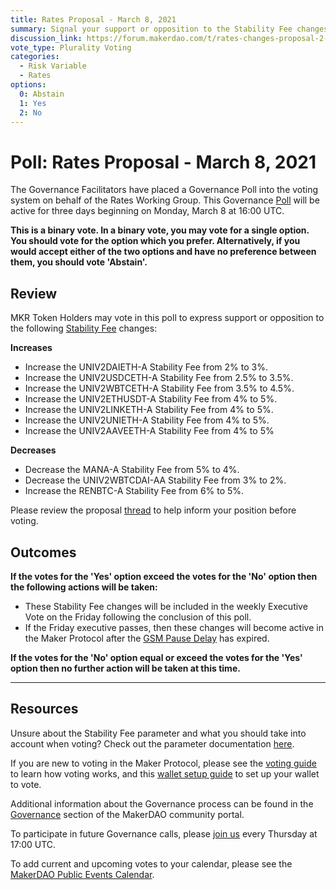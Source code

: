 ```yaml
---
title: Rates Proposal - March 8, 2021
summary: Signal your support or opposition to the Stability Fee changes listed in this poll.
discussion_link: https://forum.makerdao.com/t/rates-changes-proposal-2-mar-2021/6812
vote_type: Plurality Voting
categories:
  - Risk Variable
  - Rates
options:
  0: Abstain
  1: Yes
  2: No
---
```


# Poll: Rates Proposal - March 8, 2021

The Governance Facilitators have placed a Governance Poll into the voting system on behalf of the Rates Working Group. This Governance [Poll](https://community-development.makerdao.com/en/learn/governance/on-chain-gov) will be active for three days beginning on Monday, March 8 at 16:00 UTC.

**This is a binary vote. In a binary vote, you may vote for a single option. You should vote for the option which you prefer. Alternatively, if you would accept either of the two options and have no preference between them, you should vote 'Abstain'.**

## Review

MKR Token Holders may vote in this poll to express support or opposition to the following [Stability Fee](https://community-development.makerdao.com/en/learn/governance/param-stability-fee) changes:

**Increases**

- Increase the UNIV2DAIETH-A Stability Fee from 2% to 3%.
- Increase the UNIV2USDCETH-A Stability Fee from 2.5% to 3.5%.
- Increase the UNIV2WBTCETH-A Stability Fee from 3.5% to 4.5%.
- Increase the UNIV2ETHUSDT-A Stability Fee from 4% to 5%.
- Increase the UNIV2LINKETH-A Stability Fee from 4% to 5%.
- Increase the UNIV2UNIETH-A Stability Fee from 4% to 5%.
- Increase the UNIV2AAVEETH-A Stability Fee from 4% to 5%

**Decreases**

- Decrease the MANA-A Stability Fee from 5% to 4%.
- Decrease the UNIV2WBTCDAI-AA Stability Fee from 3% to 2%.
- Increase the RENBTC-A Stability Fee from 6% to 5%.

Please review the proposal [thread](https://forum.makerdao.com/t/rates-changes-proposal-2-mar-2021/6812) to help inform your position before voting.

## Outcomes

**If the votes for the 'Yes' option exceed the votes for the 'No' option then the following actions will be taken:**

- These Stability Fee changes will be included in the weekly Executive Vote on the Friday following the conclusion of this poll.
- If the Friday executive passes, then these changes will become active in the Maker Protocol after the [GSM Pause Delay](https://community-development.makerdao.com/en/learn/governance/param-gsm-pause-delay) has expired.

**If the votes for the 'No' option equal or exceed the votes for the 'Yes' option then no further action will be taken at this time.**

---

## Resources

Unsure about the Stability Fee parameter and what you should take into account when voting? Check out the parameter documentation [here](https://community-development.makerdao.com/en/learn/governance/param-stability-fee).

If you are new to voting in the Maker Protocol, please see the [voting guide](https://community-development.makerdao.com/en/learn/governance/how-voting-works/) to learn how voting works, and this [wallet setup guide](https://community-development.makerdao.com/en/learn/governance/voting-setup/) to set up your wallet to vote.

Additional information about the Governance process can be found in the [Governance](https://community-development.makerdao.com/en/learn/governance) section of the MakerDAO community portal.

To participate in future Governance calls, please [join us](https://github.com/makerdao/community/tree/master/governance/governance-and-risk-meetings) every Thursday at 17:00 UTC.

To add current and upcoming votes to your calendar, please see the [MakerDAO Public Events Calendar](https://calendar.google.com/calendar/embed?src=makerdao.com_3efhm2ghipksegl009ktniomdk%40group.calendar.google.com&ctz=UTC&mode=week&showCalendars=0&showPrint=0).
